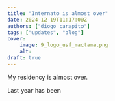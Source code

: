 ```yaml
---
title: "Internato is almost over"
date: 2024-12-19T11:17:00Z
authors: ["diogo carapito"]
tags: ["updates", "blog"]
cover:
    image: 9_logo_usf_mactama.png
    alt:
draft: true
---
```


My residency is almost over.

Last year has been 
